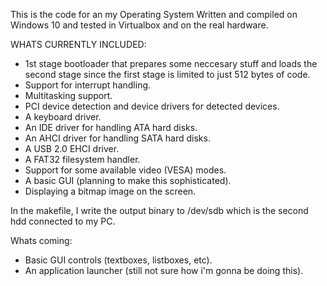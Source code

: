 This is the code for an my Operating System
Written and compiled on Windows 10 and tested in Virtualbox and on the real hardware.

WHATS CURRENTLY INCLUDED:
- 1st stage bootloader that prepares some neccesary stuff and loads the second stage 
  since the first stage is limited to just 512 bytes of code.
- Support for interrupt handling.
- Multitasking support.
- PCI device detection and device drivers for detected devices.
- A keyboard driver.
- An IDE driver for handling ATA hard disks.
- An AHCI driver for handling SATA hard disks.
- A USB 2.0 EHCI driver.
- A FAT32 filesystem handler.
- Support for some available video (VESA) modes.
- A basic GUI (planning to make this sophisticated).
- Displaying a bitmap image on the screen.

In the makefile, I write the output binary to /dev/sdb which is the second hdd connected to my PC.

Whats coming:
- Basic GUI controls (textboxes, listboxes, etc).
- An application launcher (still not sure how i'm gonna be doing this).
